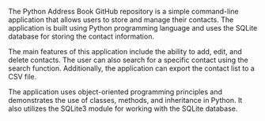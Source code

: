 The Python Address Book GitHub repository is a simple command-line application that allows users to store and manage their contacts. The application is built using Python programming language and uses the SQLite database for storing the contact information.

The main features of this application include the ability to add, edit, and delete contacts. The user can also search for a specific contact using the search function. Additionally, the application can export the contact list to a CSV file.

The application uses object-oriented programming principles and demonstrates the use of classes, methods, and inheritance in Python. It also utilizes the SQLite3 module for working with the SQLite database.
